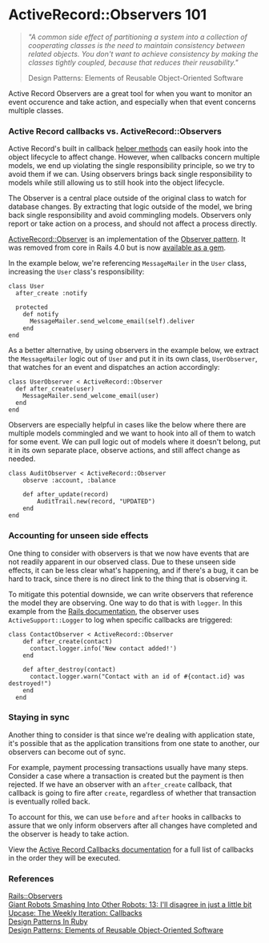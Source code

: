 # ActiveRecord::Observers 101

> *"A common side effect of partitioning a system into a collection of cooperating classes is the need to maintain consistency between related objects. You don't want to achieve consistency by making the classes tightly coupled, because that reduces their reusability."*  
>
> Design Patterns: Elements of Reusable Object-Oriented Software

Active Record Observers are a great tool for when you want to monitor an event occurence and take action, and especially when that event concerns multiple classes.

### Active Record callbacks vs. ActiveRecord::Observers
Active Record's built in callback [helper methods](http://guides.rubyonrails.org/active_record_callbacks.html#available-callbacks) can easily hook into the object lifecycle to affect change. However, when callbacks concern multiple models, we end up violating the single responsibility principle, so we try to avoid them if we can. Using observers brings back single responsibility to models while still allowing us to still hook into the object lifecycle.

The Observer is a central place outside of the original class to watch for database changes. By extracting that logic outside of the model, we bring back single responsibility and avoid commingling models. Observers only report or take action on a process, and should not affect a process directly.

[ActiveRecord::Observer](http://api.rubyonrails.org/v3.2/classes/ActiveRecord/Observer.html) is an implementation of the [Observer pattern](https://en.wikipedia.org/wiki/Observer_pattern). It was removed from core in Rails 4.0 but is now [available as a gem](https://github.com/rails/rails-observers).

In the example below, we're referencing `MessageMailer` in the `User` class, increasing the `User` class's responsibility:

```
class User
  after_create :notify

  protected
    def notify
      MessageMailer.send_welcome_email(self).deliver
    end
end
```

As a better alternative, by using observers in the example below, we extract the `MessageMailer` logic out of `User` and put it in its own class, `UserObserver`, that watches for an event and dispatches an action accordingly:

```
class UserObserver < ActiveRecord::Observer
  def after_create(user)
    MessageMailer.send_welcome_email(user)
  end
end
```

Observers are especially helpful in cases like the below where there are multiple models commingled and we want to hook into all of them to watch for some event. We can pull logic out of models where it doesn't belong, put it in its own separate place, observe actions, and still affect change as needed.

```
class AuditObserver < ActiveRecord::Observer
	observe :account, :balance

	def after_update(record)
		AuditTrail.new(record, "UPDATED")
	end
end
```

### Accounting for unseen side effects

One thing to consider with observers is that we now have events that are not readily apparent in our observed class. Due to these unseen side effects, it can be less clear what's happening, and if there's a bug, it can be hard to track, since there is no direct link to the thing that is observing it.

To mitigate this potential downside, we can write observers that reference the model they are observing. One way to do that is with `logger`. In this example from the [Rails documentation](http://api.rubyonrails.org/v2.3/classes/ActiveRecord/Observer.html), the observer uses `ActiveSupport::Logger` to log when specific callbacks are triggered:

```
class ContactObserver < ActiveRecord::Observer
    def after_create(contact)
      contact.logger.info('New contact added!')
    end

    def after_destroy(contact)
      contact.logger.warn("Contact with an id of #{contact.id} was destroyed!")
    end
  end
```

### Staying in sync

Another thing to consider is that since we're dealing with application state, it's possible that as the application transitions from one state to another, our observers can become out of sync.

For example, payment processing transactions usually have many steps. Consider a case where a transaction is created but the payment is then rejected. If we have an observer with an `after_create` callback, that callback is going to fire after `create`, regardless of whether that transaction is eventually rolled back.

To account for this, we can use `before` and `after` hooks in callbacks to assure that we only inform observers after all changes have completed and the observer is heady to take action.

View the [Active Record Callbacks documentation](http://guides.rubyonrails.org/active_record_callbacks.html#available-callbacks) for a full list of callbacks in the order they will be executed.

### References

[Rails::Observers](https://github.com/rails/rails-observers)  
[Giant Robots Smashing Into Other Robots: 13: I'll disagree in just a little bit](http://giantrobots.fm/13)  
[Upcase: The Weekly Iteration: Callbacks](https://thoughtbot.com/upcase/videos/callbacks)  
[Design Patterns In Ruby](https://www.amazon.com/Design-Patterns-Ruby-Russ-Olsen/dp/0321490452)  
[Design Patterns: Elements of Reusable Object-Oriented Software](http://a.co/7iVlVgw)
